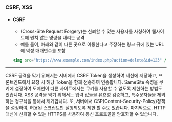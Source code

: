 ### CSRF, XSS

- #### CSRF
  - (Cross-Site Request Forgery)는 신뢰할 수 있는 사용자를 사칭하여 웹사이트에 원치 않는 명령을 내리는 공격
  - 예를 들어, 아래와 같이 다른 곳으로 이동한다고 주장하는 링크 뒤에 있는 URL 에 악성 매개변수를 포함
  ```jsx
  <img src="https://www.example.com/index.php?action=delete&id=123" />
  ```

---
CSRF 공격을 막기 위해서는 서버에서 CSRF Token을 생성하여 세션에 저장하고, 프론트엔드에서 요청 시 해당 Token을 함께 전송하여 인증합니다. SameSite 속성을 쿠키에 설정하여 도메인이 다른 사이트에서는 쿠키를 사용할 수 없도록 제한하는 방법도 있습니다. XSS 공격을 막기 위해서는 입력 값들을 유효성 검증하고, 특수문자들을 제외하는 정규식을 통해서 제거합니다. 또, 서버에서 CSP(Content-Security-Policy)정책을 설정하여, 허용된 스크립트만 실행되도록 제한 할 수도 있습니다. 마지막으로, HTTP 대신에 신뢰할 수 있는 HTTPS를 사용하여 통신 프로토콜을 암호화할 수 있습니다.

